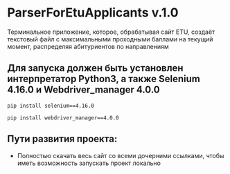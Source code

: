 # ParserForEtuApplicants v.1.0
Терминальное приложение, которое, обрабатывая сайт ETU, создаёт текстовый файл с максимальными проходными баллами на текущий момент, распределяя абитуриентов по направлениям

## Для запуска должен быть установлен интерпретатор Python3, а также  Selenium 4.16.0 и Webdriver_manager 4.0.0
```
pip install selenium==4.16.0
```
```
pip install webdriver_manager==4.0.0
```
## Пути развития проекта:
- Полностью скачать весь сайт со всеми дочерними ссылками, чтобы иметь возможность запускать проект локально

